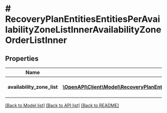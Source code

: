 # # RecoveryPlanEntitiesEntitiesPerAvailabilityZoneListInnerAvailabilityZoneOrderListInner

## Properties

Name | Type | Description | Notes
------------ | ------------- | ------------- | -------------
**availability_zone_list** | [**\OpenAPI\Client\Model\RecoveryPlanEntitiesEntitiesPerAvailabilityZoneListInnerAvailabilityZoneOrderListInnerAvailabilityZoneListInner[]**](RecoveryPlanEntitiesEntitiesPerAvailabilityZoneListInnerAvailabilityZoneOrderListInnerAvailabilityZoneListInner.md) | List of Availability Zones. | [optional]

[[Back to Model list]](../../README.md#models) [[Back to API list]](../../README.md#endpoints) [[Back to README]](../../README.md)
